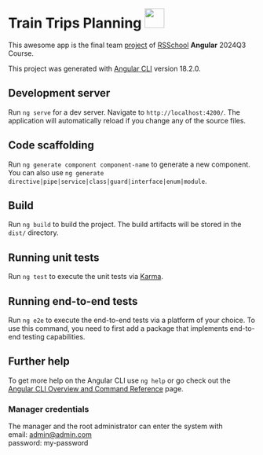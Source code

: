# Train Trips Planning <img src="./public/train.ico"  width="40" height="40">

This awesome app is the final team [project](https://github.com/rolling-scopes-school/tasks/tree/master/tasks/train-a) of [RSSchool](https://app.rs.school/registry/student) **Angular** 2024Q3 Course.

This project was generated with [Angular CLI](https://github.com/angular/angular-cli) version 18.2.0.

## Development server

Run `ng serve` for a dev server. Navigate to `http://localhost:4200/`. The application will automatically reload if you change any of the source files.

## Code scaffolding

Run `ng generate component component-name` to generate a new component. You can also use `ng generate directive|pipe|service|class|guard|interface|enum|module`.

## Build

Run `ng build` to build the project. The build artifacts will be stored in the `dist/` directory.

## Running unit tests

Run `ng test` to execute the unit tests via [Karma](https://karma-runner.github.io).

## Running end-to-end tests

Run `ng e2e` to execute the end-to-end tests via a platform of your choice. To use this command, you need to first add a package that implements end-to-end testing capabilities.

## Further help

To get more help on the Angular CLI use `ng help` or go check out the [Angular CLI Overview and Command Reference](https://angular.dev/tools/cli) page.

### Manager credentials

The manager and the root administrator can enter the system with</br>
email: admin@admin.com</br>
password: my-password</br>
